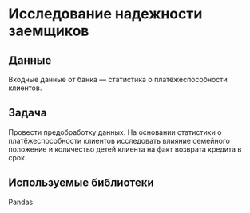 # Исследование надежности заемщиков
## Данные
Входные данные от банка — статистика о платёжеспособности клиентов.
## Задача
Провести предобработку данных. На основании статистики о платёжеспособности клиентов исследовать влияние семейного положение и количество детей клиента на факт возврата кредита в срок.
## Используемые библиотеки
Pandas
